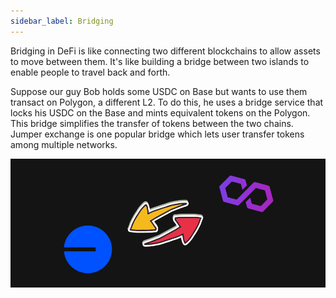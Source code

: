```yaml
---
sidebar_label: Bridging
---
```


Bridging in DeFi is like connecting two different blockchains to allow assets to move between them. It's like building a bridge between two islands to enable people to travel back and forth.
<br/>

Suppose our guy Bob holds some USDC on Base but wants to use them transact on Polygon, a different L2. To do this, he uses a bridge service that locks his USDC on the Base and mints equivalent tokens on the Polygon. This bridge simplifies the transfer of tokens between the two chains.
Jumper exchange is one popular bridge which lets user transfer tokens among multiple networks.

![bridge](../../static/img/bridge.png)


